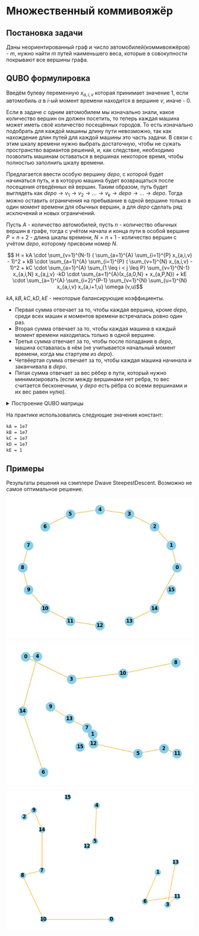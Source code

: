 # Множественный коммивояжёр
## Постановка задачи
Даны неориентированный граф и число автомобилей(коммивояжёров) - $m$, нужно найти $m$ путей наименьшего веса, которые в совокупности покрывают все вершины графа.
## QUBO формулировка
Введём булеву переменную $x_{a,i,v}$ которая принимает значение $1$, если автомобиль $a$ в $i$-ый момент времени находится в вершине $v$, иначе - $0$.

Если в задаче с одним автомобилем мы изначально знали, какое количество вершин он должен посетить, то теперь каждая машина может иметь своё количество посещённых городов. То есть изначально подобрать для каждой машины длину пути невозможно, так как нахождение длин путей для каждой машины это часть задачи. В связи с этим шкалу времени нужно выбрать достаточную, чтобы не сужать пространство вариантов решений, и, как следствие, необходимо позволить машинам оставаться в вершинах некоторое время, чтобы полностью заполнить шкалу времени. 

Предлагается ввести особую вершину $depo$, с которой будет начинаться путь, и в которую машина будет возвращаться после посещения отведённых ей вершин. Таким образом, путь будет выглядеть как $depo\rightarrow v_1\rightarrow v_2\rightarrow ...\rightarrow v_k \rightarrow depo\rightarrow ...\rightarrow depo$. Тогда можно оставить ограничения на пребывание в одной вершине только в один момент времени для обычных вершин, а для $depo$ сделать ряд исключений и новых ограничений.

Пусть $A$ - количество автомобилей, пусть $n$ - количество обычных вершин в графе, тогда с учётом начала и конца пути в особой вершине $P = n + 2$ - длина шкалы времени, $N = n + 1$ - количество вершин с учётом $depo$, которому присвоим номер $N$.

$$ H = kA \cdot \sum_{v=1}^{N-1} ( \sum_{a=1}^{A} \sum_{i=1}^{P} x_{a,i,v} - 1)^2 + kB \cdot \sum_{a=1}^{A} \sum_{i=1}^{P} ( \sum_{v=1}^{N} x_{a,i,v} - 1)^2 + kC \cdot \sum_{a=1}^{A} \sum_{1 \leq i < j \leq P} \sum_{v=1}^{N-1} x_{a,i,N} x_{a,j,v} -kD \cdot \sum_{a=1}^{A}(x_{a,0,N} + x_{a,P,N}) + kE \cdot \sum_{a=1}^{A} \sum_{i=2}^{P-1} \sum_{v=1}^{N} \sum_{u=1}^{N} x_{a,i,v} x_{a,i+1,u} \omega (v,u)$$

$kA, kB, kC, kD, kE$ - некоторые балансирующие коэффициенты.

* Первая сумма отвечает за то, чтобы каждая вершина, кроме $depo$, среди всех машин и моментов времени встречалась ровно один раз.
* Вторая сумма отвечает за то, чтобы каждая машина в каждый момент времени находилась только в одной вершине.
* Третья сумма отвечает за то, чтобы после попадания в $depo$, машина оставалась в нём (не учитывается начальный момент времени, когда мы стартуем из $depo$).
* Четвёертая сумма отвечает за то, чтобы каждая машина начинала и заканчивала в $depo$.
* Пятая сумма отвечает за вес рёбер в пути, который нужно минимизировать (если между вершинами нет ребра, то вес считается бесконечным, у $depo$ есть рёбра со всеми вершинами и их вес равен нулю).

<details>
<summary> 
  Построение QUBO матрицы
</summary>

```
def MakeQuboPolyTSP(graph, autos):
    amount_of_vertexes = len(graph)       # amount_of_vertexes = N
    dimentions = autos * amount_of_vertexes * (amount_of_vertexes + 1)
    qubo = [[0] * dimentions for i in range(dimentions)]

    for a1 in range(0, autos):     # x_a_i_v auto, time, vertex
        for a2 in range(0, autos):
            for i in range(0, amount_of_vertexes + 1):
                for j in range(0, amount_of_vertexes + 1):
                    for v in range(0, amount_of_vertexes):
                        for u in range(0, amount_of_vertexes):
                            row = a1 * (amount_of_vertexes + 1) * amount_of_vertexes + i * amount_of_vertexes + v
                            column = a2 * (amount_of_vertexes + 1) * amount_of_vertexes + j * amount_of_vertexes + u
                            if (row == column) :
                                if ((i == 0 and v == amount_of_vertexes - 1) or (i == amount_of_vertexes and v == amount_of_vertexes - 1)) :
                                    qubo[row][column] -= kD         # Четвёртая сумма
                                if (v != amount_of_vertexes - 1) :
                                    qubo[row][column] += -kA -kB    # линейное слагаемое с обычной вершиной
                                else:
                                    qubo[row][column] += -kB        # линейное слагаемое с депо 
                            else :
                                if (v == u and v != amount_of_vertexes - 1) :
                                    qubo[row][column] += 2*kA               # Квадратичное слагаемое из первой суммы
                                if (a1 == a2 and i == j and v != u):
                                    qubo[row][column] += 2*kB               # Квадратичное слагаемое из второй суммы
                                if (a1 == a2 and (j > i and v == amount_of_vertexes - 1 and u != amount_of_vertexes - 1 and i != 0) or (i > j == 1 and u == amount_of_vertexes - 1 and v != amount_of_vertexes - 1 and j!= 0)) :
                                    qubo[row][column] += kC                  # Третья сумма
                                if (a1 == a2 and abs(i - j) == 1) :
                                    qubo[row][column] += kE * graph[u][v]    # Пятая сумма
```                                    
  
</details>

На практике использовались следующие значения констант:
```
kA = 1e7
kB = 1e7
kC = 1e7
kD = 1e7
kE = 1
```

## Примеры
Результаты решения на сэмплере Dwave SteepestDescent. Возможно не самое оптимальное решение.

![](images/MTSP_15vert_2auto_polygon.jpeg)

![](images/MTSP_15vert_3auto_random.jpeg)

![](images/MTSP_15vert_3auto_random_2.png)
